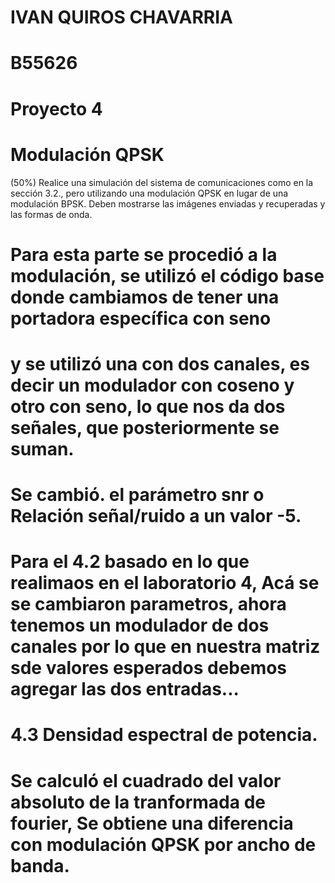 # IVAN QUIROS CHAVARRIA
# B55626
# Proyecto 4
# Modulación QPSK
(50%) Realice una simulación del sistema de comunicaciones como en la sección 3.2., pero utilizando una modulación QPSK en lugar de una modulación BPSK. Deben mostrarse las imágenes enviadas y recuperadas y las formas de onda.

# Para esta parte se procedió a la modulación, se utilizó el código base donde cambiamos de tener una portadora específica con seno
# y se utilizó una con dos canales, es decir un modulador con coseno y otro con seno, lo que nos da dos señales, que posteriormente se suman.

# Se cambió. el parámetro snr o Relación señal/ruido a un valor -5.

# Para el 4.2 basado en lo que realimaos en el laboratorio 4, Acá se se cambiaron parametros, ahora tenemos un modulador de dos canales por lo que en nuestra matriz sde valores esperados debemos agregar las dos entradas... 


# 4.3 Densidad espectral de potencia.

# Se calculó el cuadrado del valor absoluto de la tranformada de fourier, Se obtiene una diferencia con modulación QPSK por ancho de banda.
